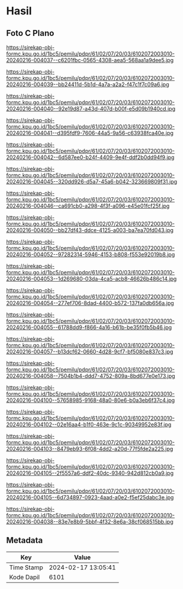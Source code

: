 # Hasil

## Foto C Plano

https://sirekap-obj-formc.kpu.go.id/1bc5/pemilu/pdpr/61/02/07/20/03/6102072003010-20240216-004037--c6201fbc-0565-4308-aea5-568aa1a9dee5.jpg

https://sirekap-obj-formc.kpu.go.id/1bc5/pemilu/pdpr/61/02/07/20/03/6102072003010-20240216-004039--bb24411d-5b1d-4a7a-a2a2-f47c1f7c09a6.jpg

https://sirekap-obj-formc.kpu.go.id/1bc5/pemilu/pdpr/61/02/07/20/03/6102072003010-20240216-004040--92e19d87-a43d-407d-b00f-e5d09b1940cd.jpg

https://sirekap-obj-formc.kpu.go.id/1bc5/pemilu/pdpr/61/02/07/20/03/6102072003010-20240216-004041--d395fdf9-7606-44a5-9a56-c63938fca40e.jpg

https://sirekap-obj-formc.kpu.go.id/1bc5/pemilu/pdpr/61/02/07/20/03/6102072003010-20240216-004042--6d587ee0-b24f-4409-9e4f-ddf2b0dd94f9.jpg

https://sirekap-obj-formc.kpu.go.id/1bc5/pemilu/pdpr/61/02/07/20/03/6102072003010-20240216-004045--320dd926-d5a7-45a6-b042-323669809f31.jpg

https://sirekap-obj-formc.kpu.go.id/1bc5/pemilu/pdpr/61/02/07/20/03/6102072003010-20240216-004046--ca691cb0-a298-4f3f-a096-e45e01fcf25f.jpg

https://sirekap-obj-formc.kpu.go.id/1bc5/pemilu/pdpr/61/02/07/20/03/6102072003010-20240216-004050--bb27df43-ddce-4125-a003-ba7ea70fd043.jpg

https://sirekap-obj-formc.kpu.go.id/1bc5/pemilu/pdpr/61/02/07/20/03/6102072003010-20240216-004052--97282314-5946-4153-b808-f553e92019b8.jpg

https://sirekap-obj-formc.kpu.go.id/1bc5/pemilu/pdpr/61/02/07/20/03/6102072003010-20240216-004053--1d269680-03da-4ca5-acb8-46626b486c14.jpg

https://sirekap-obj-formc.kpu.go.id/1bc5/pemilu/pdpr/61/02/07/20/03/6102072003010-20240216-004054--277ef706-8dad-4400-b572-137fa0db656a.jpg

https://sirekap-obj-formc.kpu.go.id/1bc5/pemilu/pdpr/61/02/07/20/03/6102072003010-20240216-004055--61788dd9-f866-4a16-b61b-be35f0fb5b46.jpg

https://sirekap-obj-formc.kpu.go.id/1bc5/pemilu/pdpr/61/02/07/20/03/6102072003010-20240216-004057--b13dcf62-0660-4d28-9cf7-bf5080e837c3.jpg

https://sirekap-obj-formc.kpu.go.id/1bc5/pemilu/pdpr/61/02/07/20/03/6102072003010-20240216-004058--7504b1b4-ddd7-4752-809a-8bd677e0e173.jpg

https://sirekap-obj-formc.kpu.go.id/1bc5/pemilu/pdpr/61/02/07/20/03/6102072003010-20240216-004100--57658985-9168-48a0-80e6-b0a3eb6f37c4.jpg

https://sirekap-obj-formc.kpu.go.id/1bc5/pemilu/pdpr/61/02/07/20/03/6102072003010-20240216-004102--02e16aa4-b1f0-463e-9c1c-90349952e83f.jpg

https://sirekap-obj-formc.kpu.go.id/1bc5/pemilu/pdpr/61/02/07/20/03/6102072003010-20240216-004103--8479eb93-6f08-4dd2-a20d-77f5fde2a225.jpg

https://sirekap-obj-formc.kpu.go.id/1bc5/pemilu/pdpr/61/02/07/20/03/6102072003010-20240216-004105--2f5557a6-ddf2-40dc-9340-942d812cb0a9.jpg

https://sirekap-obj-formc.kpu.go.id/1bc5/pemilu/pdpr/61/02/07/20/03/6102072003010-20240216-004105--6d734897-0923-4aad-a0e2-f5ef25dabc3e.jpg

https://sirekap-obj-formc.kpu.go.id/1bc5/pemilu/pdpr/61/02/07/20/03/6102072003010-20240216-004038--83e7e8b9-5bbf-4f32-8e6a-38cf068515bb.jpg


## Metadata

| Key        | Value               |
| ---------- | ------------------- |
| Time Stamp | 2024-02-17 13:05:41 |
| Kode Dapil | 6101                |




